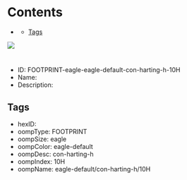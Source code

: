 



Contents
========

* [](#)
	* [Tags](#tags)
  
![][im]
# 

- ID: FOOTPRINT-eagle-eagle-default-con-harting-h-10H
- Name: 
- Description: 

## Tags

- hexID: 
- oompType: FOOTPRINT
- oompSize: eagle
- oompColor: eagle-default
- oompDesc: con-harting-h
- oompIndex: 10H
- oompName: eagle-default/con-harting-h/10H



[im]: image.png
